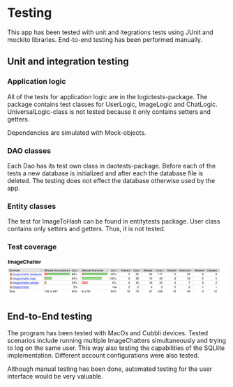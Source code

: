 # Testing

This app has been tested with unit and itegrations tests using JUnit and mockito libraries. End-to-end testing has been performed manually.

## Unit and integration testing

### Application logic

All of the tests for application logic are in the logictests-package. The package contains test classes for UserLogic, ImageLogic and ChatLogic. UniversalLogic-class is not tested because it only contains setters and getters. 

Dependencies are simulated with Mock-objects. 

### DAO classes

Each Dao has its test own class in daotests-package. Before each of the tests a new database is initialized and after each the database file is deleted. The testing does not effect the database otherwise used by the app.

### Entity classes

The test for ImageToHash can be found in entitytests package. User class contains only setters and getters. Thus, it is not tested.


### Test coverage

![testing](https://github.com/kallioaa/ot-harjoitustyo/blob/master/dokumentaatio/pictures/testcoverage.png)

## End-to-End testing

The program has been tested with MacOs and Cubbli devices. Tested scenarios include running multiple ImageChatters simultaneously and trying to log on the same user. This way also testing the capabilities of the SQLlite implementation. Different account configurations were also tested.

Although manual testing has been done, automated testing for the user interface would be very valuable.
